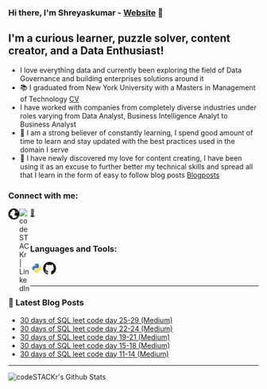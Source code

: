 
### Hi there, I'm Shreyaskumar - [Website][website] 👋

## I'm a curious learner, puzzle solver, content creator, and a Data Enthusiast!
- I love everything data and currently been exploring the field of Data Governance and building enterprises solutions around it
- 📚 I graduated from New York University with a Masters in Management of Technology [CV][resume]
- I have worked with companies from completely diverse industries under roles varying from Data Analyst, Business Intelligence Analyt to Business Analyst  
- 🌱 I am a strong believer of constantly learning, I spend good amount of time to learn and stay updated with the best practices used in the domain I serve
- 👯 I have newly discovered my love for content creating, I have been using it as an excuse to further better my technical skills and spread all that I learn in the form of easy to follow blog posts [Blogposts][portfolio]

### Connect with me:

[<img align="left" alt="codeSTACKr.com" width="22px" src="https://raw.githubusercontent.com/iconic/open-iconic/master/svg/globe.svg" />][portfolio]
[<img align="left" alt="codeSTACKr | LinkedIn" width="22px" src="https://cdn.jsdelivr.net/npm/simple-icons@v3/icons/linkedin.svg" />][linkedin]
[📧][email]

<br />

### Languages and Tools:


[<img align="left" alt="python" width="26px" src="https://raw.githubusercontent.com/github/explore/80688e429a7d4ef2fca1e82350fe8e3517d3494d/topics/python/python.png" />][portfolio]
[<img align="left" alt="GitHub" width="26px" src="https://raw.githubusercontent.com/github/explore/78df643247d429f6cc873026c0622819ad797942/topics/github/github.png" />][github]


<br />
<br />



---

### 📕 Latest Blog Posts
<!-- BLOG-POST-LIST:START -->
- [30 days of SQL leet code day 25-29 (Medium)](https://shreyash1811.github.io/sql/sql_30day_challenge_25to29/)
- [30 days of SQL leet code day 22-24 (Medium)](https://shreyash1811.github.io/sql/sql_30day_challenge_22to24/)
- [30 days of SQL leet code day 19-21 (Medium)](https://shreyash1811.github.io/sql/sql_30day_challenge_19to20/)
- [30 days of SQL leet code day 15-18 (Medium)](https://shreyash1811.github.io/sql/sql_30day_challenge_15to18/)
- [30 days of SQL leet code day 11-14 (Medium)](https://shreyash1811.github.io/sql/sql_30day_challenge_11to14/)
<!-- BLOG-POST-LIST:END -->

---

<img align="left" alt="codeSTACKr's Github Stats" src="https://github-readme-stats.codestackr.vercel.app/api?username=Shreyash1811&show_icons=true&hide_border=true" />

[website]: https://shreyash1811.github.io/
[linkedin]: https://www.linkedin.com/in/shreyaskumar-nyu/
[portfolio]: https://shreyash1811.github.io/machine-learning/
[github]: https://github.com/Shreyash1811?tab=repositories
[resume]: https://github.com/Shreyash1811/Shreyash1811.github.io/blob/master/images/Shreyashkathiriya_resume_Spring2020.pdf
[email]: sjk714@nyu.edu

